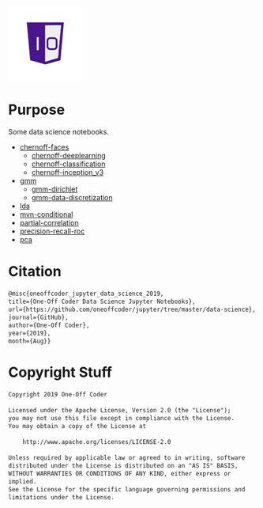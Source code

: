 ![One-Off Coder Logo](../logo.png "One-Off Coder")

# Purpose

Some data science notebooks.

* [chernoff-faces](https://nbviewer.jupyter.org/github/oneoffcoder/jupyter/blob/master/data-science/chernoff-faces.ipynb?flush_cache=true)
  * [chernoff-deeplearning](https://nbviewer.jupyter.org/github/oneoffcoder/jupyter/blob/master/data-science/chernoff-deeplearning.ipynb?flush_cache=true)
  * [chernoff-classification](https://nbviewer.jupyter.org/github/oneoffcoder/jupyter/blob/master/data-science/chernoff-classification.ipynb?flush_cache=true)
  * [chernoff-inception_v3](https://nbviewer.jupyter.org/github/oneoffcoder/jupyter/blob/master/data-science/chernoff-inception_v3.ipynb?flush_cache=true)
* [gmm](https://nbviewer.jupyter.org/github/oneoffcoder/jupyter/blob/master/data-science/gmm.ipynb?flush_cache=true)
  * [gmm-dirichlet](https://nbviewer.jupyter.org/github/oneoffcoder/jupyter/blob/master/data-science/gmm-dirichlet.ipynb?flush_cache=true)
  * [gmm-data-discretization](https://nbviewer.jupyter.org/github/oneoffcoder/jupyter/blob/master/data-science/gmm-data-discretization.ipynb?flush_cache=true)
* [lda](https://nbviewer.jupyter.org/github/oneoffcoder/jupyter/blob/master/data-science/lda.ipynb?flush_cache=true)
* [mvn-conditional](https://nbviewer.jupyter.org/github/oneoffcoder/jupyter/blob/master/data-science/mvn-conditional.ipynb?flush_cache=true)
* [partial-correlation](https://nbviewer.jupyter.org/github/oneoffcoder/jupyter/blob/master/data-science/partial-correlation.ipynb?flush_cache=true)
* [precision-recall-roc](https://nbviewer.jupyter.org/github/oneoffcoder/jupyter/blob/master/data-science/precision-recall-roc.ipynb?flush_cache=true)
* [pca](https://nbviewer.jupyter.org/github/oneoffcoder/jupyter/blob/master/data-science/pca.ipynb?flush_cache=true)

# Citation

```
@misc{oneoffcoder_jupyter_data_science_2019, 
title={One-Off Coder Data Science Jupyter Notebooks}, 
url={https://github.com/oneoffcoder/jupyter/tree/master/data-science}, 
journal={GitHub},
author={One-Off Coder}, 
year={2019}, 
month={Aug}}
```

# Copyright Stuff

```
Copyright 2019 One-Off Coder

Licensed under the Apache License, Version 2.0 (the "License");
you may not use this file except in compliance with the License.
You may obtain a copy of the License at

    http://www.apache.org/licenses/LICENSE-2.0

Unless required by applicable law or agreed to in writing, software
distributed under the License is distributed on an "AS IS" BASIS,
WITHOUT WARRANTIES OR CONDITIONS OF ANY KIND, either express or implied.
See the License for the specific language governing permissions and
limitations under the License.
```